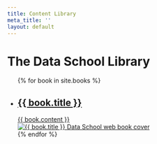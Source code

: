 ```yaml
---
title: Content Library
meta_title: ''
layout: default
---
```

<h1 class="title centered">The Data School Library</h1>
<ul class="book-list mt-5">
  {% for book in site.books %}
  <li>
    <a href="{{ book.url }}">
      <div class="description">
        <h2>{{ book.title }}</h2>
        {{ book.content }}
      </div>
      <img src="{{ book.cover_image }}" alt="{{ book.title }} Data School web book cover" title="Read the {{ book.title }} web book">
    </a>
  </li>
  {% endfor %}
</ul>
